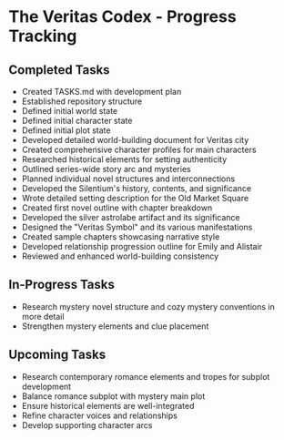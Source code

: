 # The Veritas Codex - Progress Tracking
## Completed Tasks
- Created TASKS.md with development plan
- Established repository structure
- Defined initial world state
- Defined initial character state
- Defined initial plot state
- Developed detailed world-building document for Veritas city
- Created comprehensive character profiles for main characters
- Researched historical elements for setting authenticity
- Outlined series-wide story arc and mysteries
- Planned individual novel structures and interconnections
- Developed the Silentium's history, contents, and significance
- Wrote detailed setting description for the Old Market Square
- Created first novel outline with chapter breakdown
- Developed the silver astrolabe artifact and its significance
- Designed the "Veritas Symbol" and its various manifestations
- Created sample chapters showcasing narrative style
- Developed relationship progression outline for Emily and Alistair
- Reviewed and enhanced world-building consistency
## In-Progress Tasks
- Research mystery novel structure and cozy mystery conventions in more detail
- Strengthen mystery elements and clue placement
## Upcoming Tasks
- Research contemporary romance elements and tropes for subplot development
- Balance romance subplot with mystery main plot
- Ensure historical elements are well-integrated
- Refine character voices and relationships
- Develop supporting character arcs
